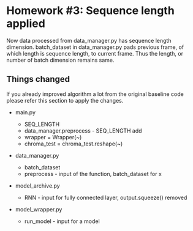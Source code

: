 # Homework #3: Sequence length applied
Now data processed from data_manager.py has sequence length dimension. batch_dataset in data_manager.py pads  previous frame, of which length is sequence length, to current frame. Thus the length, or number of batch dimension remains same.

## Things changed
If you already improved algorithm a lot from the original baseline code please refer this section to apply the changes.

* main.py
  * SEQ_LENGTH
  * data_manager.preprocess - SEQ_LENGTH add
  * wrapper = Wrapper(~)
  * chroma_test = chroma_test.reshape(~)

* data_manager.py
  * batch_dataset
  * preprocess - input of the function, batch_dataset for x

* model_archive.py
  * RNN - input for fully connected layer, output.squeeze() removed

* model_wrapper.py
  * run_model - input for a model
